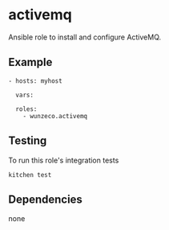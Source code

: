 activemq
=========

Ansible role to install and configure ActiveMQ.


## Example

```
- hosts: myhost

  vars:
    
  roles:
    - wunzeco.activemq
```


## Testing

To run this role's integration tests

```
kitchen test
```


## Dependencies

none
